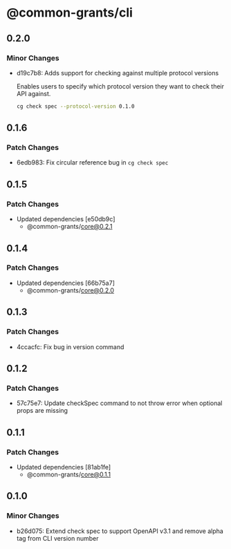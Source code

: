 # @common-grants/cli

## 0.2.0

### Minor Changes

- d19c7b8: Adds support for checking against multiple protocol versions

  Enables users to specify which protocol version they want to check their API against.

  ```bash
  cg check spec --protocol-version 0.1.0
  ```

## 0.1.6

### Patch Changes

- 6edb983: Fix circular reference bug in `cg check spec`

## 0.1.5

### Patch Changes

- Updated dependencies [e50db9c]
  - @common-grants/core@0.2.1

## 0.1.4

### Patch Changes

- Updated dependencies [66b75a7]
  - @common-grants/core@0.2.0

## 0.1.3

### Patch Changes

- 4ccacfc: Fix bug in version command

## 0.1.2

### Patch Changes

- 57c75e7: Update checkSpec command to not throw error when optional props are missing

## 0.1.1

### Patch Changes

- Updated dependencies [81ab1fe]
  - @common-grants/core@0.1.1

## 0.1.0

### Minor Changes

- b26d075: Extend check spec to support OpenAPI v3.1 and remove alpha tag from CLI version number
